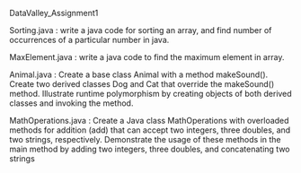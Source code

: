  DataValley_Assignment1

Sorting.java : write a java code for sorting an array, and find number of occurrences of a particular number in java.

MaxElement.java : write a java code to find the maximum element in array.

Animal.java : Create a base class Animal with a method makeSound(). Create two derived classes Dog and Cat that override the makeSound() method. Illustrate runtime polymorphism by creating objects of both derived classes and invoking the method.

MathOperations.java : Create a Java class MathOperations with overloaded methods for addition (add) that can accept two integers, three doubles, and two strings, respectively. Demonstrate the usage of these methods in the main method by adding two integers, three doubles, and concatenating two strings
